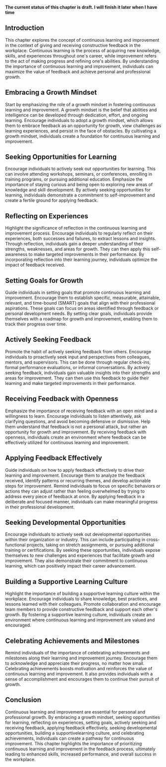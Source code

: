 **The current status of this chapter is draft. I will finish it later when I have time**

Introduction
------------

This chapter explores the concept of continuous learning and improvement in the context of giving and receiving constructive feedback in the workplace. Continuous learning is the process of acquiring new knowledge, skills, and experiences throughout one's career, while improvement refers to the act of making progress and refining one's abilities. By understanding the importance of continuous learning and improvement, individuals can maximize the value of feedback and achieve personal and professional growth.

Embracing a Growth Mindset
--------------------------

Start by emphasizing the role of a growth mindset in fostering continuous learning and improvement. A growth mindset is the belief that abilities and intelligence can be developed through dedication, effort, and ongoing learning. Encourage individuals to adopt a growth mindset, which allows them to embrace feedback as an opportunity for growth, view challenges as learning experiences, and persist in the face of obstacles. By cultivating a growth mindset, individuals create a foundation for continuous learning and improvement.

Seeking Opportunities for Learning
----------------------------------

Encourage individuals to actively seek out opportunities for learning. This can involve attending workshops, seminars, or conferences, enrolling in training programs, or pursuing additional education. Emphasize the importance of staying curious and being open to exploring new areas of knowledge and skill development. By actively seeking opportunities for learning, individuals demonstrate a commitment to self-improvement and create a fertile ground for applying feedback.

Reflecting on Experiences
-------------------------

Highlight the significance of reflection in the continuous learning and improvement process. Encourage individuals to regularly reflect on their experiences, both successes and failures, to extract lessons and insights. Through reflection, individuals gain a deeper understanding of their strengths, weaknesses, and areas for growth. They can then apply this self-awareness to make targeted improvements in their performance. By incorporating reflection into their learning journey, individuals optimize the impact of feedback received.

Setting Goals for Growth
------------------------

Guide individuals in setting goals that promote continuous learning and improvement. Encourage them to establish specific, measurable, attainable, relevant, and time-bound (SMART) goals that align with their professional aspirations. These goals can focus on areas identified through feedback or personal development needs. By setting clear goals, individuals provide themselves with a roadmap for growth and improvement, enabling them to track their progress over time.

Actively Seeking Feedback
-------------------------

Promote the habit of actively seeking feedback from others. Encourage individuals to proactively seek input and perspectives from colleagues, mentors, and supervisors. This can be done through regular check-ins, formal performance evaluations, or informal conversations. By actively seeking feedback, individuals gain valuable insights into their strengths and areas for improvement. They can then use this feedback to guide their learning and make targeted improvements in their performance.

Receiving Feedback with Openness
--------------------------------

Emphasize the importance of receiving feedback with an open mind and a willingness to learn. Encourage individuals to listen attentively, ask clarifying questions, and avoid becoming defensive or dismissive. Help them understand that feedback is not a personal attack, but rather an opportunity for growth and improvement. By receiving feedback with openness, individuals create an environment where feedback can be effectively utilized for continuous learning and improvement.

Applying Feedback Effectively
-----------------------------

Guide individuals on how to apply feedback effectively to drive their learning and improvement. Encourage them to analyze the feedback received, identify patterns or recurring themes, and develop actionable steps for improvement. Remind individuals to focus on specific behaviors or actions they can adjust rather than feeling overwhelmed by trying to address every piece of feedback at once. By applying feedback in a deliberate and focused manner, individuals can make meaningful progress in their professional development.

Seeking Developmental Opportunities
-----------------------------------

Encourage individuals to actively seek out developmental opportunities within their organization or industry. This can include participating in cross-functional projects, taking on stretch assignments, or pursuing additional training or certifications. By seeking these opportunities, individuals expose themselves to new challenges and experiences that facilitate growth and improvement. They also demonstrate their commitment to continuous learning, which can positively impact their career advancement.

Building a Supportive Learning Culture
--------------------------------------

Highlight the importance of building a supportive learning culture within the workplace. Encourage individuals to share knowledge, best practices, and lessons learned with their colleagues. Promote collaboration and encourage team members to provide constructive feedback and support each other's growth. By fostering a supportive learning culture, individuals create an environment where continuous learning and improvement are valued and encouraged.

Celebrating Achievements and Milestones
---------------------------------------

Remind individuals of the importance of celebrating achievements and milestones along their learning and improvement journey. Encourage them to acknowledge and appreciate their progress, no matter how small. Celebrating achievements boosts motivation and reinforces the value of continuous learning and improvement. It also provides individuals with a sense of accomplishment and encourages them to continue their pursuit of growth.

Conclusion
----------

Continuous learning and improvement are essential for personal and professional growth. By embracing a growth mindset, seeking opportunities for learning, reflecting on experiences, setting goals, actively seeking and receiving feedback, applying feedback effectively, seeking developmental opportunities, building a supportivelearning culture, and celebrating achievements, individuals can create a pathway for continuous improvement. This chapter highlights the importance of prioritizing continuous learning and improvement in the feedback process, ultimately leading to enhanced skills, increased performance, and overall success in the workplace.
